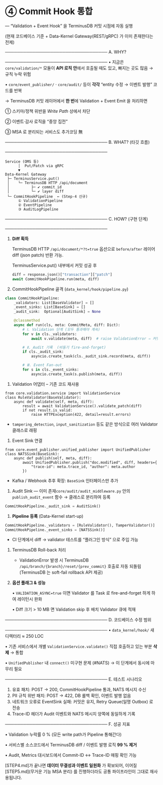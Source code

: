 # ④ Commit Hook 통합
― “Validation + Event Hook” 을 TerminusDB 커밋 시점에 자동 실행

(현재 코드베이스 기준 + Data-Kernel Gateway(REST/gRPC) 가 이미 존재한다는 전제)

──────────────────────────────────
A. WHY?

──────────────────────────────────
• 지금은 `core/validation/*` 모듈이 **API 로직 안**에서 호출될 때도 있고, 빠지는 곳도 많음 → 규칙 누락 위험

• `core/event_publisher/` · `core/audit/` 등이 **각각** “entity 수정 → 이벤트 발행” 코드를 반복

→ TerminusDB 커밋 레이어에서 **한 번**에 Validation + Event Emit 을 처리하면

① 스키마/정책 위반을 *Write Path* 상에서 차단

② 이벤트·감사 로직을 “중앙 집전”

③ MSA 로 분리되는 서비스도 추가코딩 無

──────────────────────────────────
B. WHAT? (타깃 흐름)

──────────────────────────────────

```
Service (OMS 등)
      │  Put/Patch via gRPC
      ▼
Data-Kernel Gateway
 ├─ TerminusService.put()
 │    └─ TerminusDB HTTP /api/document
 │          ├─ ✔︎ commit_id
 │          └─ ✔︎ layer diff
 └─ CommitHookPipeline  ← (Step-4 신규)
      ① ValidationPipeline
      ② EventPipeline
      ③ AuditLogPipeline

```

──────────────────────────────────
C. HOW? (구현 단계)

──────────────────────────────────

1. **Diff 획득**
    
    TerminusDB HTTP `/api/document/*?t=true` 옵션으로 `before/after` 레이어 diff (json patch) 반환 가능.
    
    TerminusService.put() 내부에서 커밋 성공 후
    
    ```python
    diff = response.json()["transaction"]["patch"]
    await CommitHookPipeline.run(meta, diff)
    
    ```
    
2. CommitHookPipeline 골격 (`data_kernel/hook/pipeline.py`)

```python
class CommitHookPipeline:
    _validators: List[BaseValidator] = []
    _event_sinks: List[BaseSink] = []
    _audit_sink:  Optional[AuditSink] = None

    @classmethod
    async def run(cls, meta: CommitMeta, diff: Dict):
        # Ⅰ. Validation 단계 (모두 통과해야 계속)
        for v in cls._validators:
            await v.validate(meta, diff)  # raise ValidationError ⇒ 커밋 롤백

        # Ⅱ. Audit 기록  (비동기 fire-and-forget)
        if cls._audit_sink:
            asyncio.create_task(cls._audit_sink.record(meta, diff))

        # Ⅲ. Event Fan-out
        for s in cls._event_sinks:
            asyncio.create_task(s.publish(meta, diff))

```

1. Validation 어댑터 – 기존 코드 재사용

```
from core.validation.service import ValidationService
class RuleValidator(BaseValidator):
    async def validate(self, meta, diff):
        result = await ValidationService().validate_patch(diff)
        if not result.is_valid:
            raise HTTPException(422, detail=result.errors)

```

- `tampering_detection`, `input_sanitization` 등도 같은 방식으로 여러 Validator 클래스로 래핑
1. Event Sink 연결

```
from core.event_publisher.unified_publisher import UnifiedPublisher
class NATSSink(BaseSink):
    async def publish(self, meta, diff):
        await UnifiedPublisher.publish("doc.modified", diff, headers={
            "trace-id": meta.trace_id, "author": meta.author
        })

```

- Kafka / Webhook 추후 확장: `BaseSink` 인터페이스만 추가
1. Audit Sink ― 이미 존재`core/audit/audit_middleware.py` 안의 `publish_audit_event` 함수 → 클래스로 분리하여 등록

```python
CommitHookPipeline._audit_sink = AuditSink()

```

1. **Pipeline 등록** (Data-Kernel start-up)

```python
CommitHookPipeline._validators = [RuleValidator(), TamperValidator()]
CommitHookPipeline._event_sinks = [NATSSink()]

```

- CI 단계에서 diff → validator 테스트를 “플러그인 방식” 으로 주입 가능
1. TerminusDB Roll-back 처리
    - ValidationError 발생 시 TerminusDB `/api/branch/{branch}/reset/{prev_commit}` 호출로 자동 되돌림
    (TerminusDB 는 soft-fail rollback API 제공)
2. **옵션 플래그 & 성능**
    
    • `VALIDATION_ASYNC=true` 이면 Validator 를 Task 로 fire-and-forget 하게 하여 레이턴시 완화
    
    • Diff 크기 > 10 MB 면 Validation skip 후 배치 Validator 큐에 적재
    

──────────────────────────────────
D. 코드베이스 수정 범위

──────────────────────────────────
• `data_kernel/hook/` 새 디렉터리 ≈ 250 LOC

• 기존 서비스에서 개별 `ValidationService.validate()` 직접 호출하고 있는 부분 **삭제** → 통합

• `UnifiedPublisher` 내 `connect()` 미구현 문제 (#NATS) → 이 단계에서 동시에 마무리 필요

──────────────────────────────────
E. 테스트 시나리오

1. 유효 패치: POST → 200, CommitHookPipeline 통과, NATS 메시지 수신
2. PII 규칙 위반 패치: POST → 422, DB 롤백 확인, 이벤트 발행 없음
3. 네트워크 오류로 EventSink 실패: 커밋은 유지, Retry Queue(일명 Outbox) 로 전송
4. Trace-ID 헤더가 Audit 이벤트와 NATS 메시지 양쪽에 동일하게 기록

──────────────────────────────────
F. 성공 지표

• Validation 누락률 0 % (모든 write path가 Pipeline 통해간다)

• 서비스별 소스코드에서 TerminusDB diff / 이벤트 발행 로직 **99 % 제거**

• Audit, Metrics 대시보드에서 Commit-ID ↔ Trace-ID 매핑 확인 가능

[STEP4.md]가 끝나면 **데이터 무결성과 이벤트 일원화** 가 확보되어, 이어질 [STEP5.md](무거운 기능 MSA 분리) 를 진행하더라도 공통 파이프라인이 그대로 재사용됩니다.